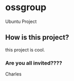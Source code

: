 # ossgroup
Ubuntu Project

## How is this project?
this project is cool.

### Are you all invited????
Charles
